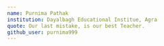 ```yaml
---
name: Purnima Pathak 
institution: Dayalbagh Educational Institue, Agra
quote: Our last mistake, is our best Teacher.
github_user: purnima999 
---
```

